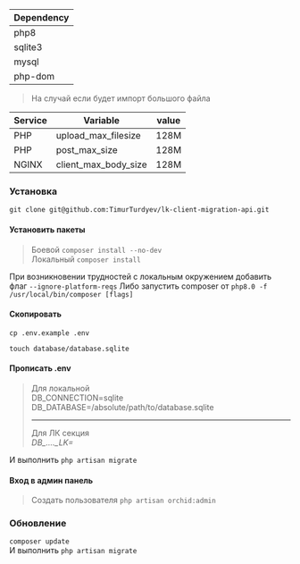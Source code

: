 | Dependency |
|------------|
| php8       |
| sqlite3    |
| mysql      |
| php-dom    |

> На случай если будет импорт большого файла

| Service | Variable             | value |
|---------|----------------------|-------|
| PHP     | upload_max_filesize  | 128M  |
| PHP     | post_max_size        | 128M  |
| NGINX   | client_max_body_size | 128M  |

### Установка

`git clone git@github.com:TimurTurdyev/lk-client-migration-api.git`

#### Установить пакеты

> Боевой `composer install --no-dev` <br>
Локальный `composer install`

При возникновении трудностей с локальным окружением добавить флаг `--ignore-platform-reqs`
Либо запустить composer от `php8.0 -f /usr/local/bin/composer [flags]`

#### Скопировать
`cp .env.example .env`

`touch database/database.sqlite`

#### Прописать .env

> Для локальной <br> DB_CONNECTION=sqlite <br>
DB_DATABASE=/absolute/path/to/database.sqlite <br><hr> Для ЛК секция <br> *DB_...._LK=*


И выполнить `php artisan migrate`

#### Вход в админ панель 

> Создать пользователя `php artisan orchid:admin`

### Обновление

`composer update` <br>
И выполнить `php artisan migrate`
